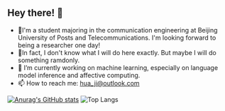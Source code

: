## Hey there! 👋

- 🌱I'm a student majoring in the communication engineering at Beijing University of Posts and Telecommunications. I'm looking forward to being a researcher one day!
- 💬In fact, I don't know what I will do here exactly. But maybe I will do something ramdonly.
- 🔭 I’m currently working on machine learning, especially on language model inference and affective computing.
- 📫 How to reach me: hua_ji@outlook.com


[![Anurag's GitHub stats](https://github-readme-stats.vercel.app/api?username=Nanji-Huaji)](https://github.com/anuraghazra/github-readme-stats)
![Top Langs](https://github-readme-stats.vercel.app/api/top-langs/?username=NoNormalCreeper&layout=compact)
<!--
**Nanji-Huaji/Nanji-Huaji** is a ✨ _special_ ✨ repository because its `README.md` (this file) appears on your GitHub profile.

Here are some ideas to get you started:

- 🔭 I’m currently working on ...
- 🌱 I’m currently learning ...
- 👯 I’m looking to collaborate on ...
- 🤔 I’m looking for help with ...
- 💬 Ask me about ...
- 📫 How to reach me: ...
- 😄 Pronouns: ...
- ⚡ Fun fact: ...
-->
